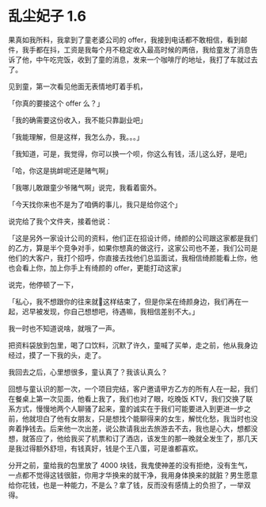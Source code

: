 # 乱尘妃子 1.6

果真如我所料，我拿到了童老婆公司的 offer，我接到电话都不敢相信，看到邮件，我手都在抖，工资是我每个月不稳定收入最高时候的两倍，我给童发了消息告诉了他，中午吃完饭，收到了童的消息，发来一个咖啡厅的地址，我打了车就过去了。

见到童，第一次看见他面无表情地盯着手机，

「你真的要接这个 offer 么？」

「我的确需要这份收入，我不能只靠副业吧」

「我能理解，但是这样，我怎么办，我。。。」

「我知道，可是，我觉得，你可以换一个呗，你这么有钱，活儿这么好，是吧」

「哈，你这是挑衅呢还是赌气啊」

「我哪儿敢跟童少爷赌气啊」说完，我看着窗外。

「今天找你来也不是为了咱俩的事儿，我只是给你这个」

说完给了我个文件夹，接着他说：

「这是另外一家设计公司的资料，他们正在招设计师，绮颜的公司跟这家都是我们的乙方，算是半个竞争对手，如果你想真的做这行，这家公司也不差，我们公司是他们的大客户，我打个招呼，你直接去找他们总监面试，我相信绮颜能看上你，他也会看上你，加上你手上有绮颜的 offer，更能打动这家」

说完，他停顿了一下，

「私心，我不想跟你的往来就这样结束了，但是你呆在绮颜身边，我们再在一起，迟早被发现，你自己想想吧，待遇嘛，我相信差别不大。」

我一时也不知道说啥，就哦了一声。

把资料袋放到包里，喝了口饮料，沉默了许久，童喊了买单，走之前，他从我身边经过，摸了一下我的头，走了。

我回去之后，心里想很多，童认真了？我该认真么？

回想与童认识的那一次，一个项目完结，客户邀请甲方乙方的所有人在一起，我们在餐桌上第一次见面，他看上我了，我们也对了眼，吃晚饭 KTV，我们交换了联系方式，慢慢地两个人聊骚了起来，童的诚实在于我们可能要进入到更进一步之前，他就坦白了他有女朋友，只是想找个能聊得来的女生，解忧化愁，我当时也没奔着挣钱去。后来他一次出差，说公款请我出去旅游去不去，我也是心大，想都没想，就答应了，他给我买了机票和订了酒店，该发生的那一晚就全发生了，那几天是我过得额外舒坦，有钱真好，钱是个王八蛋，可是谁都喜欢。

分开之前，童给我的包里放了 4000 块钱，我鬼使神差的没有拒绝，没有生气，一点都不觉得这钱很脏，你用才华换来的就干净，我用身体换来的就脏？男生愿意给你花钱，也是一种能力，不是么？拿了钱，反而没有感情上的负担了，一举双得。

